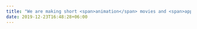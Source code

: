 ```yaml
---
title: "We are making short <span>animation</span> movies and <span>applications</span> for animation production efficiency"
date: 2019-12-23T16:48:28+06:00
---
```

